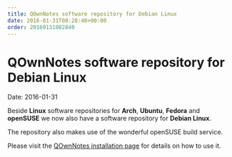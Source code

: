 ```yaml
---
title: QOwnNotes software repository for Debian Linux
date: 2016-01-31T08:28:40+00:00
order: 20160131082840
---
```


# QOwnNotes software repository for Debian Linux

<v-subheader class="blog">Date: 2016-01-31</v-subheader>

Beside **Linux** software repositories for **Arch**, **Ubuntu**, **Fedora** and **openSUSE** we now also have a software repository for **Debian Linux**.

The repository also makes use of the wonderful openSUSE build service.

Please visit the [QOwnNotes installation page](https://old.qownnotes.org/installation#Debian) for details on how to use it.